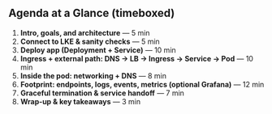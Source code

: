 ## Agenda at a Glance (timeboxed)

1. **Intro, goals, and architecture** — 5 min
2. **Connect to LKE & sanity checks** — 5 min
3. **Deploy app (Deployment + Service)** — 10 min
4. **Ingress + external path: DNS → LB → Ingress → Service → Pod** — 10 min
5. **Inside the pod: networking + DNS** — 8 min
6. **Footprint: endpoints, logs, events, metrics (optional Grafana)** — 12 min
7. **Graceful termination & service handoff** — 7 min
8. **Wrap‑up & key takeaways** — 3 min